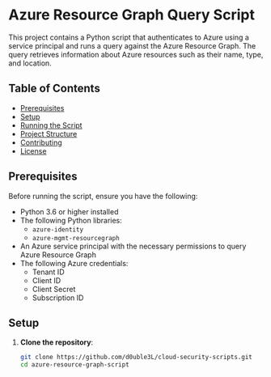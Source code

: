 # Azure Resource Graph Query Script

This project contains a Python script that authenticates to Azure using a service principal and runs a query against the Azure Resource Graph. The query retrieves information about Azure resources such as their name, type, and location.

## Table of Contents

- [Prerequisites](#prerequisites)
- [Setup](#setup)
- [Running the Script](#running-the-script)
- [Project Structure](#project-structure)
- [Contributing](#contributing)
- [License](#license)

## Prerequisites

Before running the script, ensure you have the following:

- Python 3.6 or higher installed
- The following Python libraries:
  - `azure-identity`
  - `azure-mgmt-resourcegraph`
- An Azure service principal with the necessary permissions to query Azure Resource Graph
- The following Azure credentials:
  - Tenant ID
  - Client ID
  - Client Secret
  - Subscription ID

## Setup

1. **Clone the repository**:
   ```bash
   git clone https://github.com/d0uble3L/cloud-security-scripts.git
   cd azure-resource-graph-script
